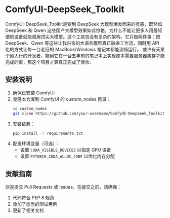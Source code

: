 # ComfyUI-DeepSeek_Toolkit

ComfyUI-DeepSeek_Toolkit是受到 DeepSeek 大模型爆发而来的灵感，既然如 DeepSeek 和 Qwen 这些国产大模型效果如此惊艳，为什么不能让更多人用最轻便的设备就能调用顶尖大模型。这个工具包没有复杂的架构，它只做两件事：把 DeepSeek、Qwen 等这些让我兴奋的大语言模型真正融进工作流，同时用 API 化的方式让每一台老旧的 MacBook/Windows 笔记本都能流畅运行。
或许有天某个刚入行的开发者，能用它在一台五年前的笔记本上实现原本需要服务器集群才能完成的事，那这个项目才算真正完成了使命。

## 安装说明

1. 确保已安装 ComfyUI
2. 克隆本仓库到 ComfyUI 的 custom_nodes 目录：
   ```bash
   cd custom_nodes
   git clone https://github.com/your-username/ComfyUI-DeepSeek_Toolkit.git
   ```
3. 安装依赖：
   ```bash
   pip install -r requirements.txt
   ```
4. 配置环境变量（可选）：
   - 设置 `CUDA_VISIBLE_DEVICES` 以指定 GPU 设备
   - 设置 `PYTORCH_CUDA_ALLOC_CONF` 以优化内存分配


## 贡献指南

欢迎提交 Pull Requests 或 Issues。在提交之前，请确保：

1. 代码符合 PEP 8 规范
2. 添加了适当的测试用例
3. 更新了相关文档
